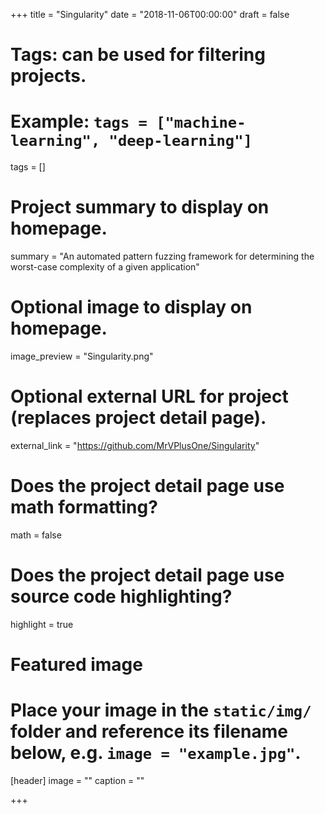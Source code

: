 +++
title = "Singularity"
date = "2018-11-06T00:00:00"
draft = false

# Tags: can be used for filtering projects.
# Example: `tags = ["machine-learning", "deep-learning"]`
tags = []

# Project summary to display on homepage.
summary = "An automated pattern fuzzing framework for determining the worst-case complexity of a given application"

# Optional image to display on homepage.
image_preview = "Singularity.png"

# Optional external URL for project (replaces project detail page).
external_link = "https://github.com/MrVPlusOne/Singularity"

# Does the project detail page use math formatting?
math = false

# Does the project detail page use source code highlighting?
highlight = true

# Featured image
# Place your image in the `static/img/` folder and reference its filename below, e.g. `image = "example.jpg"`.
[header]
image = ""
caption = ""

+++


